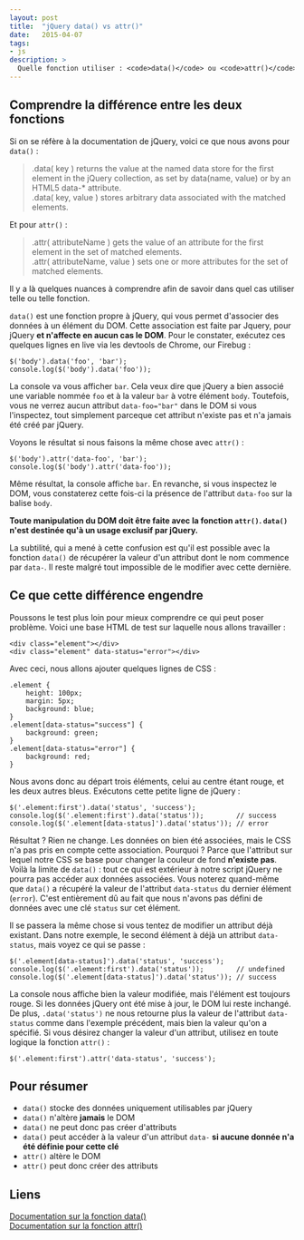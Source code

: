 ```yaml
---
layout: post
title:  "jQuery data() vs attr()"
date:   2015-04-07
tags: 
- js
description: >
  Quelle fonction utiliser : <code>data()</code> ou <code>attr()</code> ?
---
```


## Comprendre la différence entre les deux fonctions

Si on se réfère à la documentation de jQuery, voici ce que nous avons pour `data()` :

> .data( key ) returns the value at the named data store for the first element in the jQuery collection, as set by data(name, value) or by an HTML5 data-* attribute.  
> .data( key, value ) stores arbitrary data associated with the matched elements.  

Et pour `attr()` :

> .attr( attributeName ) gets the value of an attribute for the first element in the set of matched elements.  
> .attr( attributeName, value ) sets one or more attributes for the set of matched elements.

Il y a là quelques nuances à comprendre afin de savoir dans quel cas utiliser telle ou telle fonction.

`data()` est une fonction propre à jQuery, qui vous permet d'associer des données à un élément du DOM. Cette association est faite par Jquery, pour jQuery **et n'affecte en aucun cas le DOM**. Pour le constater, exécutez ces quelques lignes en live via les devtools de Chrome, our Firebug :

    $('body').data('foo', 'bar');
    console.log($('body').data('foo'));

La console va vous afficher `bar`. Cela veux dire que jQuery a bien associé une variable nommée `foo` et à la valeur `bar` à votre élément `body`. Toutefois, vous ne verrez aucun attribut `data-foo="bar"` dans le DOM si vous l'inspectez, tout simplement parceque cet attribut n'existe pas et n'a jamais été créé par jQuery.

Voyons le résultat si nous faisons la même chose avec `attr()` :

    $('body').attr('data-foo', 'bar');
    console.log($('body').attr('data-foo'));

Même résultat, la console affiche `bar`. En revanche, si vous inspectez le DOM, vous constaterez cette fois-ci la présence de l'attribut `data-foo` sur la balise `body`.

**Toute manipulation du DOM doit être faite avec la fonction `attr()`. `data()` n'est destinée qu'à un usage exclusif par jQuery.**

La subtilité, qui a mené à cette confusion est qu'il est possible avec la fonction `data()` de récupérer la valeur d'un attribut dont le nom commence par `data-`. Il reste malgré tout impossible de le modifier avec cette dernière.

## Ce que cette différence engendre

Poussons le test plus loin pour mieux comprendre ce qui peut poser problème. Voici une base HTML de test sur laquelle nous allons travailler :

    <div class="element"></div>
    <div class="element" data-status="error"></div>

Avec ceci, nous allons ajouter quelques lignes de CSS :

    .element {
        height: 100px;
        margin: 5px;
        background: blue;
    }
    .element[data-status="success"] {
        background: green;
    }
    .element[data-status="error"] {
        background: red;
    }

Nous avons donc au départ trois éléments, celui au centre étant rouge, et les deux autres bleus. Exécutons cette petite ligne de jQuery :

    $('.element:first').data('status', 'success');
    console.log($('.element:first').data('status'));        // success
    console.log($('.element[data-status]').data('status')); // error

Résultat ? Rien ne change. Les données on bien été associées, mais le CSS n'a pas pris en compte cette association. Pourquoi ? Parce que l'attribut sur lequel notre CSS se base pour changer la couleur de fond **n'existe pas**. Voilà la limite de `data()` : tout ce qui est extérieur à notre script jQuery ne pourra pas accéder aux données associées. Vous noterez quand-même que `data()` a récupéré la valeur de l'attribut `data-status` du dernier élément (`error`). C'est entièrement dû au fait que nous n'avons pas défini de données avec une clé `status` sur cet élément.

Il se passera la même chose si vous tentez de modifier un attribut déjà existant. Dans notre exemple, le second élément à déjà un attribut `data-status`, mais voyez ce qui se passe :

    $('.element[data-status]').data('status', 'success');
    console.log($('.element:first').data('status'));        // undefined
    console.log($('.element[data-status]').data('status')); // success

La console nous affiche bien la valeur modifiée, mais l'élément est toujours rouge. Si les données jQuery ont été mise à jour, le DOM lui reste inchangé. De plus, `.data('status')` ne nous retourne plus la valeur de l'attribut `data-status` comme dans l'exemple précédent, mais bien la valeur qu'on a spécifié. 
Si vous désirez changer la valeur d'un attribut, utilisez en toute logique la fonction `attr()` :

    $('.element:first').attr('data-status', 'success');

## Pour résumer

- `data()` stocke des données uniquement utilisables par jQuery
- `data()` n'altère **jamais** le DOM
- `data()` ne peut donc pas créer d'attributs
- `data()` peut accéder à la valeur d'un attribut `data-` **si aucune donnée n'a été définie pour cette clé**
- `attr()` altère le DOM
- `attr()` peut donc créer des attributs

## Liens
[Documentation sur la fonction data()](http://api.jquery.com/data/)   
[Documentation sur la fonction attr()](http://api.jquery.com/attr/)   